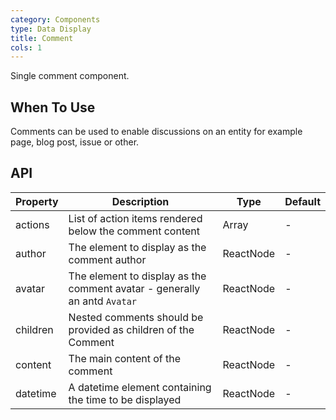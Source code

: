 ```yaml
---
category: Components
type: Data Display
title: Comment
cols: 1
---
```


Single comment component.

## When To Use

Comments can be used to enable discussions on an entity for example page, blog post, issue or other.

## API

| Property | Description | Type | Default |
| -------- | ----------- | ---- | ------- |
| actions | List of action items rendered below the comment content | Array<ReactNode> | - |
| author | The element to display as the comment author | ReactNode | - |
| avatar | The element to display as the comment avatar - generally an antd `Avatar` | ReactNode | - |
| children | Nested comments should be provided as children of the Comment | ReactNode | - |
| content | The main content of the comment | ReactNode | - |
| datetime | A datetime element containing the time to be displayed | ReactNode | - |
